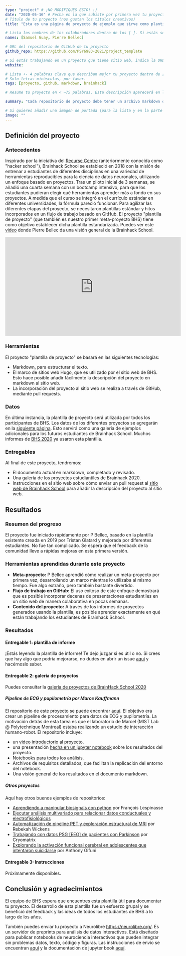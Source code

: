```yaml
---
type: "project" # ¡NO MODIFIQUES ESTO! :)
date: "2020-05-16" # Fecha en la que subiste por primera vez tu proyecto.
# Título de tu proyecto (nos gustan los títulos creativos)
title: "Esta es una página de proyecto de ejemplo que sirve como plantilla"

# Lista los nombres de los colaboradores dentro de los [ ]. Si estás solo, simplemente pon tu nombre.
names: [Samuel Guay, Pierre Bellec]

# URL del repositorio de GitHub de tu proyecto
github_repo: https://github.com/PSY6983-2021/project_template

# Si estás trabajando en un proyecto que tiene sitio web, indica la URL completa incluyendo "https://" o déjalo vacío.
website:

# Lista +- 4 palabras clave que describan mejor tu proyecto dentro de []. Nota que el resumen del proyecto también incluye palabras clave. Estas se listan en la parte superior del [repositorio de GitHub](https://github.com/PSY6983-2021/project_template), haz clic en `manage topics`.
# Solo letras minúsculas, por favor.
tags: [proyecto, github, markdown, brainhack]

# Resume tu proyecto en < ~75 palabras. Esta descripción aparecerá en la parte superior de tu página y en la lista junto a otros proyectos.

summary: "Cada repositorio de proyecto debe tener un archivo markdown que explique los antecedentes y objetivos del proyecto, así como un resumen de los resultados y enlaces a los diferentes entregables del proyecto. Los informes de los proyectos se incorporan en el sitio web de BHS [aquí](https://psy6983.brainhackmtl.org/project)."

# Si quieres añadir una imagen de portada (para la lista y en la parte derecha), añádela a tu directorio e indica el nombre abajo con la extensión.
image: ""
---
```

<!-- Este es un comentario HTML y no aparecerá en la página renderizada. Estás editando el área "contenido", el núcleo de tu descripción. Todo lo que puedes hacer en markdown está permitido a continuación. Hemos añadido algunos comentarios para guiarte en la documentación de tu progreso. -->

## Definición del proyecto

### Antecedentes

Inspirado por la iniciativa del [Recurse Centre](https://www.recurse.com/) (anteriormente conocida como "hacker school"), Brainhack School se estableció en 2018 con la misión de entrenar a estudiantes de diferentes disciplinas en una variedad de herramientas reproducibles para la ciencia de datos neuronales, utilizando un enfoque basado en proyectos. Tras un piloto inicial de 3 semanas, se añadió una cuarta semana con un bootcamp intensivo, para que los estudiantes pudieran elegir qué herramientas aprender más a fondo en sus proyectos. A medida que el curso se integró en el currículo estándar en diferentes universidades, la fórmula pareció funcionar. Para agilizar las diferentes etapas del proyecto, se necesitaron plantillas estándar y hitos incorporados en un flujo de trabajo basado en GitHub. El proyecto "plantilla de proyecto" (que también es nuestro primer meta-proyecto BHS) tiene como objetivo establecer dicha plantilla estandarizada. Puedes ver este [video](https://youtu.be/PTYs_JFKsHI) donde Pierre Bellec da una visión general de la Brainhack School.

<iframe width="560" height="315" src="https://www.youtube.com/embed/PTYs_JFKsHI" frameborder="0" allow="accelerometer; autoplay; encrypted-media; gyroscope; picture-in-picture" allowfullscreen></iframe>

### Herramientas

El proyecto "plantilla de proyecto" se basará en las siguientes tecnologías:
 * Markdown, para estructurar el texto.
 * El marco de sitios web Hugo, que es utilizado por el sitio web de BHS. Esto hace posible añadir fácilmente la descripción del proyecto en markdown al sitio web.
 * La incorporación del proyecto al sitio web se realiza a través de GitHub, mediante pull requests.

### Datos

En última instancia, la plantilla de proyecto será utilizada por todos los participantes de BHS. Los datos de los diferentes proyectos se agregarán en la [siguiente página](https://psy6983.brainhackmtl.org/project). Esto servirá como una galería de ejemplos adicionales para los futuros estudiantes de Brainhack School. Muchos informes de [BHS 2020](https://github.com/brainhack-school2020) ya usaron esta plantilla.

### Entregables

Al final de este proyecto, tendremos:
 - El documento actual en markdown, completado y revisado.
 - Una galería de los proyectos estudiantiles de Brainhack 2020.
 - Instrucciones en el sitio web sobre cómo enviar un pull request al [sitio web de Brainhack School](https://github.com/PSY6983-2021) para añadir la descripción del proyecto al sitio web.

## Resultados

### Resumen del progreso

El proyecto fue iniciado rápidamente por P Bellec, basado en la plantilla existente creada en 2019 por Tristan Glatard y mejorada por diferentes estudiantes. No fue tan complicado. Se espera que el feedback de la comunidad lleve a rápidas mejoras en esta primera versión.

### Herramientas aprendidas durante este proyecto

 * **Meta-proyecto:** P Bellec aprendió cómo realizar un meta-proyecto por primera vez, desarrollando un marco mientras lo utilizaba al mismo tiempo. Fue algo extraño, pero también bastante divertido.
 * **Flujo de trabajo en GitHub:** El uso exitoso de este enfoque demostrará que es posible incorporar decenas de presentaciones estudiantiles en un sitio web de manera colaborativa en pocas semanas.
 * **Contenido del proyecto:** A través de los informes de proyectos generados usando la plantilla, es posible aprender exactamente en qué están trabajando los estudiantes de Brainhack School.

### Resultados

#### Entregable 1: plantilla de informe

¡Estás leyendo la plantilla de informe! Te dejo juzgar si es útil o no. Si crees que hay algo que podría mejorarse, no dudes en abrir un issue [aquí](https://github.com/PSY6983-2021/project_template/issues/) y hacérnoslo saber.

#### Entregable 2: galería de proyectos

Puedes consultar la [galería de proyectos de BrainHack School 2020](https://psy6983.brainhackmtl.org/project/)

##### Pipeline de ECG y pupilometría por Marce Kauffmann

El repositorio de este proyecto se puede encontrar [aquí](https://github.com/mtl-brainhack-school-2019/ecg_pupillometry_pipeline_kaufmann). El objetivo era crear un pipeline de procesamiento para datos de ECG y pupilometría. La motivación detrás de esta tarea es que el laboratorio de Marcel (MIST Lab @ Polytechnique Montreal) estaba realizando un estudio de interacción humano-robot. El repositorio incluye:
 * un [video introductorio](http://www.youtube.com/watch/8ZVCNeX42_A) al proyecto.
 * una presentación [hecha en un jupyter notebook](https://github.com/mtl-brainhack-school-2019/ecg_pupillometry_pipeline_kaufmann/blob/master/BrainHackPresentation.ipynb) sobre los resultados del proyecto.
 * Notebooks para todos los análisis.
 * Archivos de requisitos detallados, que facilitan la replicación del entorno del notebook.
 * Una visión general de los resultados en el documento markdown.

##### Otros proyectos
Aquí hay otros buenos ejemplos de repositorios:
- [Aprendiendo a manipular biosignals con python](https://github.com/mtl-brainhack-school-2019/franclespinas-biosignals) por François Lespinasse
- [Ejecutar análisis multivariado para relacionar datos conductuales y electrofisiológicos](https://github.com/mtl-brainhack-school-2019/PLS_PV_Behaviour)
- [Automatización de pipeline PET y exploración estructural de MRI](https://github.com/mtl-brainhack-school-2019/rwickens-sMRI-PET) por Rebekah Wickens
- [Trabajando con datos PSG [EEG] de pacientes con Parkinson](https://github.com/mtl-brainhack-school-2019/Soraya-sleep-data-in-PD-patients) por Cryomatrix
- [Explorando la activación funcional cerebral en adolescentes que intentaron suicidarse](https://github.com/mtl-brainhack-school-2019/Anthony-Gifuni-repo) por Anthony Gifuni

#### Entregable 3: Instrucciones

Próximamente disponibles.

## Conclusión y agradecimientos

El equipo de BHS espera que encuentres esta plantilla útil para documentar tu proyecto. El desarrollo de esta plantilla fue un esfuerzo grupal y se benefició del feedback y las ideas de todos los estudiantes de BHS a lo largo de los años.

También puedes enviar tu proyecto a Neurolibre https://neurolibre.org/. Es un servidor de preprints para análisis de datos interactivos. Está diseñado para publicar notebooks de neurociencia interactivos que pueden integrar sin problemas datos, texto, código y figuras. Las instrucciones de envío se encuentran [aquí](https://docs.neurolibre.org/en/latest/index.html) y la documentación de jupyter book [aquí](https://jupyterbook.org/intro.html).

